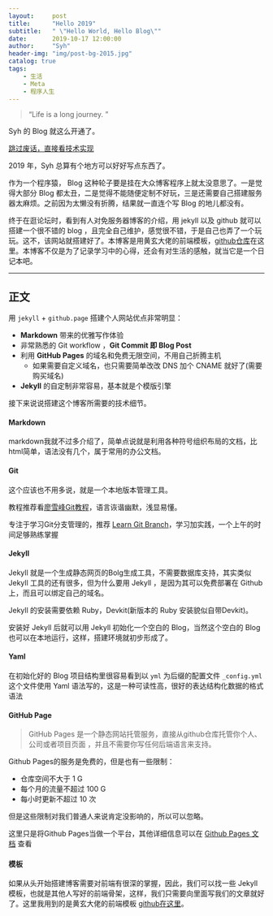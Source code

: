 ```yaml
---
layout:     post
title:      "Hello 2019"
subtitle:   " \"Hello World, Hello Blog\""
date:       2019-10-17 12:00:00
author:     "Syh"
header-img: "img/post-bg-2015.jpg"
catalog: true
tags:
    - 生活
    - Meta
    - 程序人生
---
```


> “Life is a long journey. ”


Syh 的 Blog 就这么开通了。

[跳过废话，直接看技术实现 ](#build) 

2019 年，Syh 总算有个地方可以好好写点东西了。


作为一个程序猿， Blog 这种轮子要是挂在大众博客程序上就太没意思了。一是觉得大部分 Blog 都太丑，二是觉得不能随便定制不好玩，三是还需要自己搭建服务器太麻烦。之前因为太懒没有折腾，结果就一直连个写 Blog 的地儿都没有。

终于在逛论坛时，看到有人对免服务器博客的介绍，用 jekyll 以及 github 就可以搭建一个很不错的 blog ，且完全自己维护，感觉很不错，于是自己也弄了一个玩玩。这不，该网站就搭建好了。本博客是用黄玄大佬的前端模板，[github仓库](https://github.com/Huxpro/huxpro.github.io)在这里。本博客不仅是为了记录学习中的心得，还会有对生活的感触，就当它是一个日记本吧。

<!-- 在玩了一段时间知乎之后，答题的快感又激起了我开博客的冲动。之前的[个人网站](http://huangxuan.me/portfolio)是作品集形式的（现在集成进来了），并不适合用来写博文，一不做二不休，花一天搞一个吧！ -->

------------------
<p id = "build"></p>

## 正文

用 `jekyll` + `github.page` 搭建个人网站优点非常明显：

* **Markdown** 带来的优雅写作体验
* 非常熟悉的 Git workflow ，**Git Commit 即 Blog Post**
* 利用 **GitHub Pages** 的域名和免费无限空间，不用自己折腾主机
	* 如果需要自定义域名，也只需要简单改改 DNS 加个 CNAME 就好了(需要购买域名) 
* **Jekyll** 的自定制非常容易，基本就是个模版引擎

接下来说说搭建这个博客所需要的技术细节。  

#### Markdown

markdown我就不过多介绍了，简单点说就是利用各种符号组织布局的文档，比html简单，语法没有几个，属于常用的办公文档。

#### Git

这个应该也不用多说，就是一个本地版本管理工具。

教程推荐看[廖雪峰Git教程](https://www.liaoxuefeng.com/wiki/896043488029600)，语言诙谐幽默，浅显易懂。

专注于学习Git分支管理的，推荐 [Learn Git Branch](https://learngitbranching.js.org/)，学习加实践，一个上午的时间足够熟练掌握

#### Jekyll

Jekyll 就是一个生成静态网页的Bolg生成工具，不需要数据库支持，其实类似 Jekyll 工具的还有很多，但为什么要用 Jekyll ，是因为其可以免费部署在 Github 上，而且可以绑定自己的域名。

Jekyll 的安装需要依赖 Ruby，Devkit(新版本的 Ruby 安装貌似自带Devkit)。

安装好 Jekyll 后就可以用 Jekyll 初始化一个空白的 Blog，当然这个空白的 Blog 也可以在本地运行，这样，搭建环境就初步形成了。

#### Yaml

在初始化好的 Blog 项目结构里很容易看到以 `yml` 为后缀的配置文件 `_config.yml` 这个文件使用 Yaml 语法写的，这是一种可读性高，很好的表达结构化数据的格式语法

#### GitHub Page

> GitHub Pages 是一个静态网站托管服务，直接从github仓库托管你个人、公司或者项目页面 ，并且不需要你写任何后端语言来支持。

Github Pages的服务是免费的，但是也有一些限制：

* 仓库空间不大于 1 G
* 每个月的流量不超过 100 G
* 每小时更新不超过 10 次

但是这些限制对我们普通人来说肯定没影响的，所以可以忽略。

这里只是将Github Pages当做一个平台，其他详细信息可以在 [Github Pages 文档](https://help.github.com/en/github/working-with-github-pages/getting-started-with-github-pages) 查看

#### 模板
如果从头开始搭建博客需要对前端有很深的掌握，因此，我们可以找一些 Jekyll 模板，也就是其他人写好的前端骨架，这样，我们只需要向里面写我们的文章就好了。这里我用到的是黄玄大佬的前端模板 [github在这里](https://github.com/Huxpro/huxpro.github.io)。


<!-- ## 后记



—— Syh 后记于 2019.10 -->



